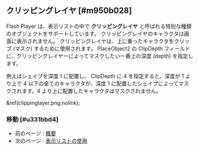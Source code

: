 ## クリッピングレイヤ [#m950b028]

Flash Player は、表示リストの中で __クリッピングレイヤ__ と呼ばれる特別な種類のオブジェクトをサポートしています。
クリッピングレイヤのキャラクタは画面に表示されません。
クリッピングレイヤは、上に乗ったキャラクタをクリップ (マスク) するために使用されます。
PlaceObject2 の ClipDepth フィールドに、クリッピングレイヤーによってマスクしたい一番上の深度 (depth) を指定します。

例えばシェイプを深度 1 に配置し、 ClipDepth に 4 を指定すると、深度が 1 より上で 4 以下の全てのキャラクタが、深度 1 に配置したシェイプによってマスクされます。4 より上に配置したキャラクタはマスクされません。

&ref(clippinglayer.png,nolink);

### 移動 [#u331bbd4]
* 前のページ : [概要](表示リスト_概要)
* 次のページ : [表示リストの使用](表示リスト_表示リストの使用)
